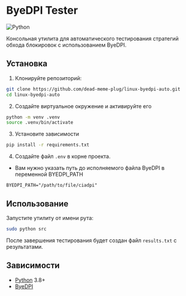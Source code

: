 # ByeDPI Tester

![Python](https://img.shields.io/badge/python-3.8+-blue.svg)


Консольная утилита для автоматического тестирования стратегий обхода блокировок с использованием ByeDPI.

## Установка

1. Клонируйте репозиторий:
```bash
git clone https://github.com/dead-meme-plug/linux-byedpi-auto.git
cd linux-byedpi-auto
```

2. Создайте виртуальное окружение и активируйте его
```bash
python -m venv .venv
source .venv/bin/activate
```

3. Установите зависимости
```bash
pip install -r requirements.txt
```

4. Создайте файл `.env` в корне проекта. 
- Вам нужно указать путь до исполняемого файла ByeDPI в переменной BYEDPI_PATH
```
BYEDPI_PATH="/path/to/file/ciadpi"
```

## Использование

Запустите утилиту от имени рута:
```bash
sudo python src
```

После завершения тестирования будет создан файл `results.txt` с результатами.

## Зависимости

- [Python](https://www.python.org/downloads) 3.8+
- [ByeDPI](https://github.com/hufrea/byedpi)